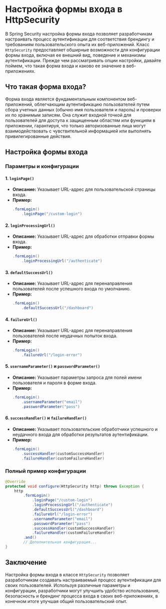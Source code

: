 # Настройка формы входа в HttpSecurity

В Spring Security настройка формы входа позволяет разработчикам настраивать процесс аутентификации для соответствия брендингу и требованиям пользовательского опыта их веб-приложений. Класс `HttpSecurity` предоставляет обширные возможности для конфигурации формы входа, включая ее внешний вид, поведение и механизмы аутентификации. Прежде чем рассматривать опции настройки, давайте поймем, что такая форма входа и каково ее значение в веб-приложениях.

## Что такая форма входа?

Форма входа является фундаментальным компонентом веб-приложений, облегчающим аутентификацию пользователей путем сбора учетных данных (обычно имя пользователя и пароль) и проверки их по хранимым записям. Она служит входной точкой для пользователей для доступа к защищенным областям или функциям в приложении, гарантируя, что только авторизованные лица могут взаимодействовать с чувствительной информацией или выполнять привилегированные действия.

## Настройка формы входа

### Параметры и конфигурации

#### 1. `loginPage()`

- **Описание:** Указывает URL-адрес для пользовательской страницы входа.
- **Пример:**
  ```java
  .formLogin()
      .loginPage("/custom-login")
  ```

#### 2. `loginProcessingUrl()`

- **Описание:** Указывает URL-адрес для обработки отправки формы входа.
- **Пример:**
  ```java
  .formLogin()
      .loginProcessingUrl("/authenticate")
  ```

#### 3. `defaultSuccessUrl()`

- **Описание:** Указывает URL-адрес для перенаправления пользователей после успешного входа по умолчанию.
- **Пример:**
  ```java
  .formLogin()
      .defaultSuccessUrl("/dashboard")
  ```

#### 4. `failureUrl()`

- **Описание:** Указывает URL-адрес для перенаправления пользователей после неудачных попыток входа.
- **Пример:**
  ```java
  .formLogin()
      .failureUrl("/login-error")
  ```

#### 5. `usernameParameter()` и `passwordParameter()`

- **Описание:** Указывает параметры запроса для полей имени пользователя и пароля в форме входа.
- **Пример:**
  ```java
  .formLogin()
      .usernameParameter("email")
      .passwordParameter("pass")
  ```

#### 6. `successHandler()` и `failureHandler()`

- **Описание:** Указывает пользовательские обработчики успешного и неудачного входа для обработки результатов аутентификации.
- **Пример:**
  ```java
  .formLogin()
      .successHandler(customSuccessHandler)
      .failureHandler(customFailureHandler)
  ```

### Полный пример конфигурации

```java
@Override
protected void configure(HttpSecurity http) throws Exception {
    http
        .formLogin()
            .loginPage("/custom-login")
            .loginProcessingUrl("/authenticate")
            .defaultSuccessUrl("/dashboard")
            .failureUrl("/login-error")
            .usernameParameter("email")
            .passwordParameter("pass")
            .successHandler(customSuccessHandler)
            .failureHandler(customFailureHandler)
        .and()
        // Дополнительная конфигурация...
}
```

## Заключение

Настройка формы входа в классе `HttpSecurity` позволяет разработчикам создавать настраиваемый процесс аутентификации для своих пользователей. Используя различные параметры и конфигурации, разработчики могут улучшить удобство использования, безопасность и брендинг процесса входа в своих веб-приложениях, в конечном итоге улучшая общий пользовательский опыт.
